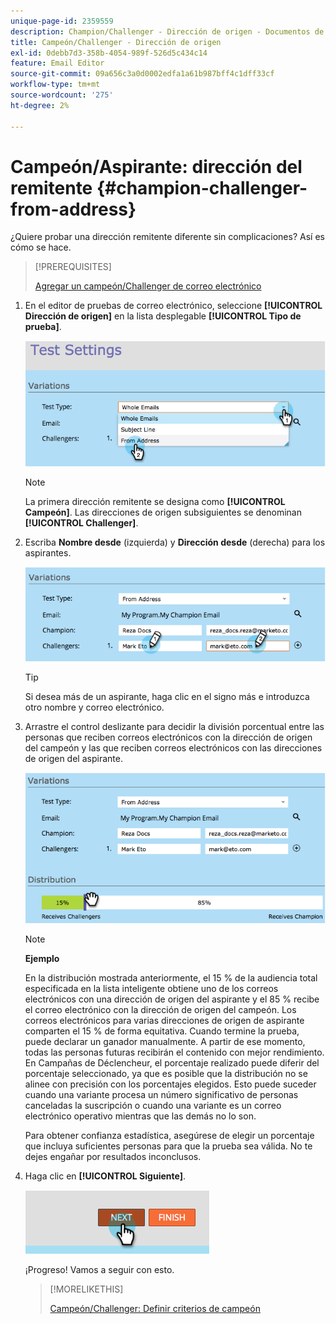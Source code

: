 ```yaml
---
unique-page-id: 2359559
description: Champion/Challenger - Dirección de origen - Documentos de Marketo - Documentación del producto
title: Campeón/Challenger - Dirección de origen
exl-id: 0debb7d3-358b-4054-989f-526d5c434c14
feature: Email Editor
source-git-commit: 09a656c3a0d0002edfa1a61b987bff4c1dff33cf
workflow-type: tm+mt
source-wordcount: '275'
ht-degree: 2%

---
```


# Campeón/Aspirante: dirección del remitente {#champion-challenger-from-address}

¿Quiere probar una dirección remitente diferente sin complicaciones? Así es cómo se hace.

>[!PREREQUISITES]
>
>[Agregar un campeón/Challenger de correo electrónico](/help/marketo/product-docs/email-marketing/general/functions-in-the-editor/email-tests-champion-challenger/add-an-email-champion-challenger.md)

1. En el editor de pruebas de correo electrónico, seleccione **[!UICONTROL Dirección de origen]** en la lista desplegable **[!UICONTROL Tipo de prueba]**.

   ![](assets/image2014-9-15-12-3a52-3a33.png)

   >[!NOTE]
   >
   >La primera dirección remitente se designa como **[!UICONTROL Campeón]**. Las direcciones de origen subsiguientes se denominan **[!UICONTROL Challenger]**.

1. Escriba **Nombre desde** (izquierda) y **Dirección desde** (derecha) para los aspirantes.

   ![](assets/image2014-9-15-12-3a52-3a50.png)

   >[!TIP]
   >
   >Si desea más de un aspirante, haga clic en el signo más e introduzca otro nombre y correo electrónico.

1. Arrastre el control deslizante para decidir la división porcentual entre las personas que reciben correos electrónicos con la dirección de origen del campeón y las que reciben correos electrónicos con las direcciones de origen del aspirante.

   ![](assets/image2014-9-15-12-3a53-3a1.png)

   >[!NOTE]
   >
   >**Ejemplo**
   >
   >En la distribución mostrada anteriormente, el 15 % de la audiencia total especificada en la lista inteligente obtiene uno de los correos electrónicos con una dirección de origen del aspirante y el 85 % recibe el correo electrónico con la dirección de origen del campeón. Los correos electrónicos para varias direcciones de origen de aspirante comparten el 15 % de forma equitativa. Cuando termine la prueba, puede declarar un ganador manualmente. A partir de ese momento, todas las personas futuras recibirán el contenido con mejor rendimiento. En Campañas de Déclencheur, el porcentaje realizado puede diferir del porcentaje seleccionado, ya que es posible que la distribución no se alinee con precisión con los porcentajes elegidos. Esto puede suceder cuando una variante procesa un número significativo de personas canceladas la suscripción o cuando una variante es un correo electrónico operativo mientras que las demás no lo son.

   Para obtener confianza estadística, asegúrese de elegir un porcentaje que incluya suficientes personas para que la prueba sea válida. No te dejes engañar por resultados inconclusos.

1. Haga clic en **[!UICONTROL Siguiente]**.

   ![](assets/image2014-9-15-12-3a53-3a15.png)

   ¡Progreso! Vamos a seguir con esto.

   >[!MORELIKETHIS]
   >
   >[Campeón/Challenger: Definir criterios de campeón](/help/marketo/product-docs/email-marketing/general/functions-in-the-editor/email-tests-champion-challenger/champion-challenger-define-champion-criteria.md)
